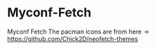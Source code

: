 # Myconf-Fetch
Myconf Fetch
The pacman icons are from here -> https://github.com/Chick2D/neofetch-themes
